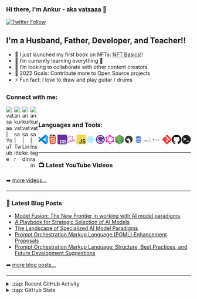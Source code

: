 ### Hi there, I'm Ankur - aka [vatsaaa][website] 👋 

<!--- [![Website](https://img.shields.io/website?label=vofolo.in&style=for-the-badge&url=https%3A%2F%2Fvofolo.in)](https://vofolo.in) --->
[![Twitter Follow](https://img.shields.io/twitter/follow/ankurvatsa?color=1DA1F2&logo=twitter&style=for-the-badge)](https://twitter.com/intent/follow?original_referer=https%3A%2F%2Fgithub.com%2FcodeSTACKr&screen_name=ankurvatsa)

## I'm a Husband, Father, Developer, and Teacher!!

- 🔭 I just launched my first book on NFTs: [NFT Basics!][book0001]!
- 🌱 I’m currently learning everything 🤣
- 👯 I’m looking to collaborate with other content creators
- 🥅 2022 Goals: Contribute more to Open Source projects
- ⚡ Fun fact: I love to draw and play guitar / drums

### Connect with me:

<!--- [<img align="left" alt="vofolo.in" width="22px" src="https://raw.githubusercontent.com/iconic/open-iconic/master/svg/globe.svg" />][website] --->
[<img align="left" alt="vatsaaa | YouTube" width="22px" src="https://cdn.jsdelivr.net/npm/simple-icons@v3/icons/youtube.svg" />][youtube]
[<img align="left" alt="ankurvatsa | Twitter" width="22px" src="https://cdn.jsdelivr.net/npm/simple-icons@v3/icons/twitter.svg" />][twitter]
[<img align="left" alt="ankurvatsa | LinkedIn" width="22px" src="https://cdn.jsdelivr.net/npm/simple-icons@v3/icons/linkedin.svg" />][linkedin]
[<img align="left" alt="ankurvatsa | Instagram" width="22px" src="https://cdn.jsdelivr.net/npm/simple-icons@v3/icons/instagram.svg" />][instagram]

<br />

### Languages and Tools:

[<img align="left" alt="Visual Studio Code" width="26px" src="https://raw.githubusercontent.com/github/explore/80688e429a7d4ef2fca1e82350fe8e3517d3494d/topics/visual-studio-code/visual-studio-code.png" />][webdevplaylist]
[<img align="left" alt="HTML5" width="26px" src="https://raw.githubusercontent.com/github/explore/80688e429a7d4ef2fca1e82350fe8e3517d3494d/topics/html/html.png" />][webdevplaylist]
[<img align="left" alt="CSS3" width="26px" src="https://raw.githubusercontent.com/github/explore/80688e429a7d4ef2fca1e82350fe8e3517d3494d/topics/css/css.png" />][cssplaylist]
[<img align="left" alt="Sass" width="26px" src="https://raw.githubusercontent.com/github/explore/80688e429a7d4ef2fca1e82350fe8e3517d3494d/topics/sass/sass.png" />][cssplaylist]
[<img align="left" alt="JavaScript" width="26px" src="https://raw.githubusercontent.com/github/explore/80688e429a7d4ef2fca1e82350fe8e3517d3494d/topics/javascript/javascript.png" />][jsplaylist]
[<img align="left" alt="React" width="26px" src="https://raw.githubusercontent.com/github/explore/80688e429a7d4ef2fca1e82350fe8e3517d3494d/topics/react/react.png" />][reactplaylist]
[<img align="left" alt="Gatsby" width="26px" src="https://raw.githubusercontent.com/github/explore/e94815998e4e0713912fed477a1f346ec04c3da2/topics/gatsby/gatsby.png" />][webdevplaylist]
[<img align="left" alt="GraphQL" width="26px" src="https://raw.githubusercontent.com/github/explore/80688e429a7d4ef2fca1e82350fe8e3517d3494d/topics/graphql/graphql.png" />][webdevplaylist]
[<img align="left" alt="Node.js" width="26px" src="https://raw.githubusercontent.com/github/explore/80688e429a7d4ef2fca1e82350fe8e3517d3494d/topics/nodejs/nodejs.png" />][webdevplaylist]
[<img align="left" alt="Deno" width="26px" src="https://raw.githubusercontent.com/github/explore/361e2821e2dea67711cde99c9c40ed357061cf27/topics/deno/deno.png" />][webdevplaylist]
[<img align="left" alt="SQL" width="26px" src="https://raw.githubusercontent.com/github/explore/80688e429a7d4ef2fca1e82350fe8e3517d3494d/topics/sql/sql.png" />][webdevplaylist]
[<img align="left" alt="MySQL" width="26px" src="https://raw.githubusercontent.com/github/explore/80688e429a7d4ef2fca1e82350fe8e3517d3494d/topics/mysql/mysql.png" />][webdevplaylist]
[<img align="left" alt="MongoDB" width="26px" src="https://raw.githubusercontent.com/github/explore/80688e429a7d4ef2fca1e82350fe8e3517d3494d/topics/mongodb/mongodb.png" />][webdevplaylist]
[<img align="left" alt="Git" width="26px" src="https://raw.githubusercontent.com/github/explore/80688e429a7d4ef2fca1e82350fe8e3517d3494d/topics/git/git.png" />][webdevplaylist]
[<img align="left" alt="GitHub" width="26px" src="https://raw.githubusercontent.com/github/explore/78df643247d429f6cc873026c0622819ad797942/topics/github/github.png" />][webdevplaylist]
[<img align="left" alt="Terminal" width="26px" src="https://raw.githubusercontent.com/github/explore/80688e429a7d4ef2fca1e82350fe8e3517d3494d/topics/terminal/terminal.png" />][webdevplaylist]

<br />
<br />

---

### 📺 Latest YouTube Videos

<!-- YOUTUBE:START -->
<!-- YOUTUBE:END -->

➡️ [more videos...](https://youtube.com/ankur.vatsa)

---

### 📕 Latest Blog Posts

<!-- BLOG-POST-LIST:START -->
- [Model Fusion: The New Frontier in working with AI model paradigms](https://medium.com/@ankur.vatsa/model-fusion-the-new-frontier-in-ai-capability-8ff67b5e096c?source=rss-8c4d12ea50da------2)
- [A Playbook for Strategic Selection of AI Models](https://medium.com/@ankur.vatsa/the-strategic-playbook-for-selecting-ai-models-ade55829218c?source=rss-8c4d12ea50da------2)
- [The Landscape of Specialized AI Model Paradigms](https://medium.com/@ankur.vatsa/the-landscape-of-specialized-ai-models-27030e6ff177?source=rss-8c4d12ea50da------2)
- [Prompt Orchestration Markup Language &lpar;POML&rpar; Enhancement Proposals](https://medium.com/@ankur.vatsa/prompt-orchestration-markup-language-poml-enhancement-proposals-711a59bd9bc9?source=rss-8c4d12ea50da------2)
- [Prompt Orchestration Markup
Language: Structure, Best Practices, and Future Development Suggestions](https://medium.com/@ankur.vatsa/prompt-orchestration-markup-language-structure-best-practices-and-future-development-suggestions-24a27b159143?source=rss-8c4d12ea50da------2)
<!-- BLOG-POST-LIST:END -->

➡️ [more blog posts...](https://medium.com/@ankur.vatsa)

---

<details>
  <summary>:zap: Recent GitHub Activity</summary>
  
<!--START_SECTION:activity-->
<!--END_SECTION:activity-->

</details>

<details>
  <summary>:zap: GitHub Stats</summary>

  <img align="left" alt="Ankur's GitHub Stats" src="https://github-readme-stats.vatsaaa.vercel.app/api?username=vatsaaa&show_icons=true&hide_border=true" />

</details>

[website]: https://vofolo.in
[book0001]: http://vofolo.in/nftbasics
[twitter]: https://twitter.com/ankurvatsa
[youtube]: https://youtube.com/ankur.vatsa
[instagram]: https://instagram.com/ankurvatsa
[linkedin]: https://linkedin.com/in/ankurvatsa
[webdevplaylist]: https://www.youtube.com/playlist?list=PLkwxH9e_vrAJ0WbEsFA9W3I1W-g_BTsbt
[jsplaylist]: https://www.youtube.com/playlist?list=PLkwxH9e_vrALRJKu7wfXby3MKeflhTu6B
[cssplaylist]: https://www.youtube.com/playlist?list=PLkwxH9e_vrALSdvZuEh6gqQdmDoDIoqz4
[reactplaylist]: https://www.youtube.com/playlist?list=PLkwxH9e_vrAK4TdffpxKY3QGyHCpxFcQ0
